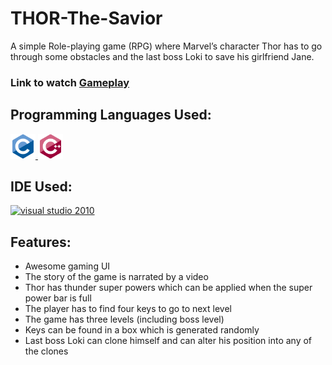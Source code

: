 # THOR-The-Savior
<p>
A simple Role-playing game (RPG) where Marvel’s character Thor has to go through some obstacles and the last boss Loki to save his girlfriend Jane.
</p>

### Link to watch <a href="https://www.youtube.com/watch?v=I1_PjKfWPv0">**Gameplay**</a>

## Programming Languages Used:
<p align="left">
 </a> <a href="https://www.cprogramming.com/" target="_blank" rel="noreferrer"> 
  <img src="https://raw.githubusercontent.com/devicons/devicon/master/icons/c/c-original.svg" alt="c" width="40" height="40"/> 
 </a> 
 <a href="https://www.w3schools.com/cpp/" target="_blank" rel="noreferrer">
  <img src="https://raw.githubusercontent.com/devicons/devicon/master/icons/cplusplus/cplusplus-original.svg" alt="cplusplus" width="40" height="40"/> 
 </a>
</p>

## IDE Used:
<p align="left">
 <a href="https://visualstudio.microsoft.com" target="_blank" rel="noreferrer">
  <img src="https://user-images.githubusercontent.com/56752216/150677341-f9bb8c7d-5dcd-4225-bdb8-7a70d64c30b0.svg" alt="visual studio 2010" width="125" height="63.5"/> 
 </a>
</p>
 
 ## Features:
 
 -	Awesome gaming UI
 -	The story of the game is narrated by a video
 -	Thor has thunder super powers which can be applied when the super power bar is full 
 -	The player has to find four keys to go to next level
 -	The game has three levels (including boss level)
 -	Keys can be found in a box which is generated randomly 
 -	Last boss Loki can clone himself and can alter his position into any of the clones

